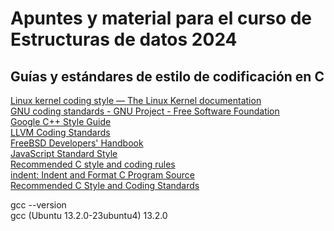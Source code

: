# Apuntes y material para el curso de Estructuras de datos 2024

## Guías y estándares de estilo de codificación en C
[Linux kernel coding style — The Linux Kernel documentation](https://www.kernel.org/doc/html/v4.10/process/coding-style.html)<br>
[GNU coding standards - GNU Project - Free Software Foundation](https://www.gnu.org/prep/standards/)<br>
[Google C++ Style Guide](https://google.github.io/styleguide/cppguide.html)<br>
[LLVM Coding Standards](https://llvm.org/docs/CodingStandards.html)<br>
[FreeBSD Developers' Handbook](https://docs.freebsd.org/en/books/developers-handbook/book/)<br>
[JavaScript Standard Style](https://standardjs.com/)<br>
[Recommended C style and coding rules](https://github.com/MaJerle/c-code-style)<br>
[indent: Indent and Format C Program Source](https://www.gnu.org/software/indent/manual/indent.html)<br>
[Recommended C Style and Coding Standards](https://www2.cs.arizona.edu/~mccann/cstyle.html)<br>

gcc --version<br>
gcc (Ubuntu 13.2.0-23ubuntu4) 13.2.0
